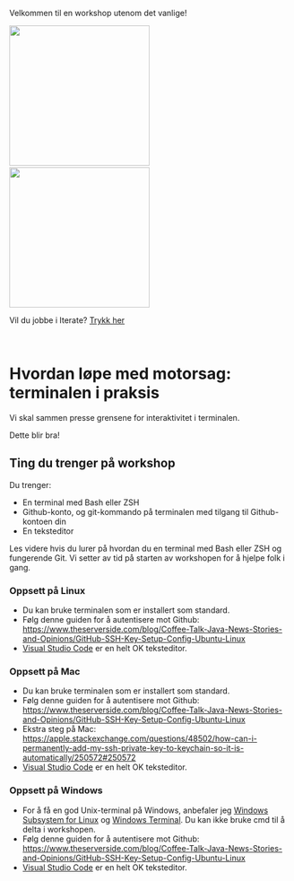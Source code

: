 Velkommen til en workshop utenom det vanlige!

<span>
<img height="250px" src="https://hybrida.no/static/img/Griff%2C%20drop%20shadow.png" />
&nbsp; &nbsp; &nbsp; &nbsp;
<img height="250px" src="https://uploads-ssl.webflow.com/5ea18b09bf3bfd55814199f9/5ea18b09bf3bfda137419a00_petri_square_03.gif" />
</span>

Vil du jobbe i Iterate? [Trykk her][jobbe-i-iterate]

[jobbe-i-iterate]: https://forms.gle/xQNRQRcrtLSiguYV6

&nbsp;

# Hvordan løpe med motorsag: terminalen i praksis

Vi skal sammen presse grensene for interaktivitet i terminalen.

Dette blir bra!

## Ting du trenger på workshop

Du trenger:

- En terminal med Bash eller ZSH
- Github-konto, og git-kommando på terminalen med tilgang til Github-kontoen din
- En teksteditor

Les videre hvis du lurer på hvordan du en terminal med Bash eller ZSH og fungerende Git.
Vi setter av tid på starten av workshopen for å hjelpe folk i gang.

[vscode]: https://code.visualstudio.com/

### Oppsett på Linux

- Du kan bruke terminalen som er installert som standard.
- Følg denne guiden for å autentisere mot Github: https://www.theserverside.com/blog/Coffee-Talk-Java-News-Stories-and-Opinions/GitHub-SSH-Key-Setup-Config-Ubuntu-Linux
- [Visual Studio Code][vscode] er en helt OK teksteditor.

### Oppsett på Mac

- Du kan bruke terminalen som er installert som standard.
- Følg denne guiden for å autentisere mot Github: https://www.theserverside.com/blog/Coffee-Talk-Java-News-Stories-and-Opinions/GitHub-SSH-Key-Setup-Config-Ubuntu-Linux
- Ekstra steg på Mac: https://apple.stackexchange.com/questions/48502/how-can-i-permanently-add-my-ssh-private-key-to-keychain-so-it-is-automatically/250572#250572
- [Visual Studio Code][vscode] er en helt OK teksteditor.

### Oppsett på Windows

- For å få en god Unix-terminal på Windows, anbefaler jeg [Windows Subsystem for Linux][wsl] og [Windows Terminal][windows-terminal]. Du kan ikke bruke cmd til å delta i workshopen.
- Følg denne guiden for å autentisere mot Github: https://www.theserverside.com/blog/Coffee-Talk-Java-News-Stories-and-Opinions/GitHub-SSH-Key-Setup-Config-Ubuntu-Linux
- [Visual Studio Code][vscode] er en helt OK teksteditor.

[wsl]: https://docs.microsoft.com/en-us/windows/wsl/install
[windows-terminal]: https://github.com/microsoft/terminal
